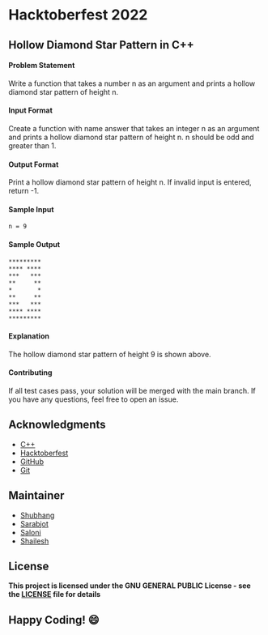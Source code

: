 # Hacktoberfest 2022 

## Hollow Diamond Star Pattern in C++

#### Problem Statement
Write a function that takes a number n as an argument and prints a hollow diamond star pattern of height n.

#### Input Format
Create a function with name answer that takes an integer n as an argument and prints a hollow diamond star pattern of height n. n should be odd and greater than 1.

#### Output Format
Print a hollow diamond star pattern of height n. If invalid input is entered, return -1.

#### Sample Input
```
n = 9
```

#### Sample Output
```
*********
**** ****
***   ***
**     **
*       *
**     **
***   ***
**** ****
*********
```

#### Explanation
The hollow diamond star pattern of height 9 is shown above.

#### Contributing
If all test cases pass, your solution will be merged with the main branch. If you have any questions, feel free to open an issue.

## Acknowledgments
- [C++](http://cplusplus.org/)
- [Hacktoberfest](https://hacktoberfest.digitalocean.com/)
- [GitHub](https://github.com)
- [Git](https://git-scm.com/)

## Maintainer
- [Shubhang](https://github.com/Shubhang-2111)
- [Sarabjot](https://github.com/ricky-aufvaa)
- [Saloni](https://github.com/saloni1202)
- [Shailesh](https://github.com/ShaileshKumar007)

## License
**This project is licensed under the GNU GENERAL PUBLIC License - see the [LICENSE](../../LICENSE) file for details**

## Happy Coding! :smile:
